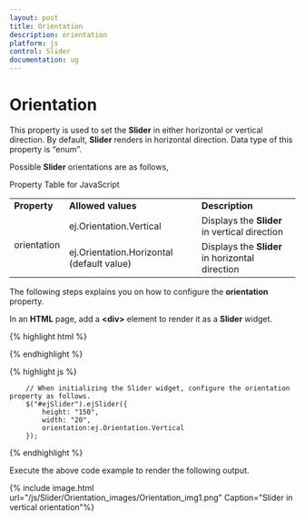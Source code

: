 ```yaml
---
layout: post
title: Orientation
description: orientation
platform: js
control: Slider
documentation: ug
---
```


# Orientation

This property is used to set the **Slider** in either horizontal or vertical direction. By default, **Slider** renders in horizontal direction. Data type of this property is “enum”.

Possible **Slider** orientations are as follows,

Property Table for JavaScript

<table>
<tr>
<td>
<b>Property</b></td><td>
<b>Allowed values</b></td><td>
<b>Description</b></td></tr>
<tr>
<td rowspan = "2">
orientation</td><td>
ej.Orientation.Vertical</td><td>
Displays the <b>Slider</b> in vertical direction</td></tr>
<tr>
<td>
ej.Orientation.Horizontal (default value)</td><td>
Displays the <b>Slider</b> in horizontal direction</td></tr>
</table>


The following steps explains you on how to configure the **orientation** property.

In an **HTML** page, add a **&lt;div&gt;** element to render it as a **Slider** widget.



{% highlight html %}


   <div id="ejSlider"></div>

{% endhighlight %}

{% highlight js %}



        // When initializing the Slider widget, configure the orientation property as follows.
        $("#ejSlider").ejSlider({
            height: "150",
            width: "20",
            orientation:ej.Orientation.Vertical
        });

{% endhighlight %}

Execute the above code example to render the following output.

{% include image.html url="/js/Slider/Orientation_images/Orientation_img1.png" Caption="Slider in vertical orientation"%}



